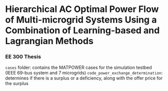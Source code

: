 # Hierarchical AC Optimal Power Flow of Multi-microgrid Systems Using a Combination of Learning-based and Lagrangian Methods
### EE 300 Thesis

`cases` folder: contains the MATPOWER cases for the simulation testbed (IEEE 69-bus system and 7 microgrids)
`code_power_exchange_determination`: determines if there is a surplus or a deficiency, along with the offer price for the surplus
